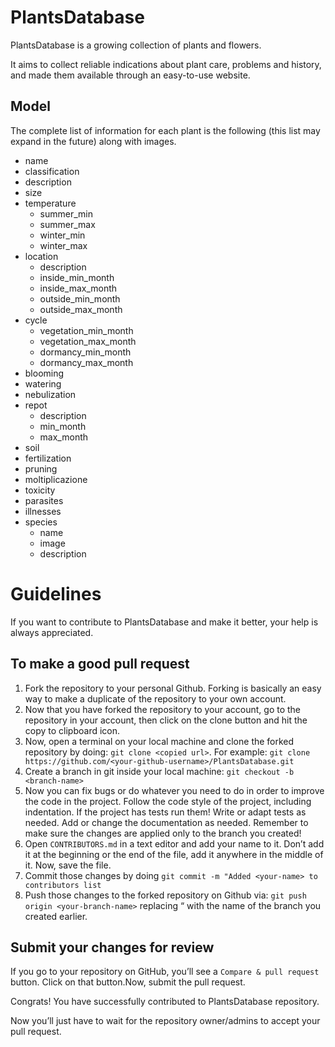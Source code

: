 # PlantsDatabase
PlantsDatabase is a growing collection of plants and flowers.

It aims to collect reliable indications about plant care, problems and history, and made them available through an easy-to-use website.

## Model
The complete list of information for each plant is the following (this list may expand in the future) along with images.

- name
- classification
- description
- size
- temperature
   - summer_min
   - summer_max
   - winter_min
   - winter_max
- location
   - description
   - inside_min_month
   - inside_max_month
   - outside_min_month
   - outside_max_month
- cycle
   - vegetation_min_month
   - vegetation_max_month
   - dormancy_min_month
   - dormancy_max_month
- blooming
- watering
- nebulization
- repot
   - description
   - min_month
   - max_month
- soil
- fertilization
- pruning
- moltiplicazione
- toxicity
- parasites
- illnesses
- species
   - name
   - image
   - description


# **Guidelines**
If you want to contribute to PlantsDatabase and make it better, your help is always appreciated.

## **To make a good pull request**
1. Fork the repository to your personal Github. Forking is basically an easy way to make a duplicate of the repository to your own account.
2. Now that you have forked the repository to your account, go to the repository in your account, then click on the clone button and hit the copy to clipboard icon.
3. Now, open a terminal on your local machine and clone the forked repository by doing: `git clone <copied url>`. For example: `git clone https://github.com/<your-github-username>/PlantsDatabase.git`
4. Create a branch in git inside your local machine: `git checkout -b <branch-name>`
5. Now you can fix bugs or do whatever you need to do in order to improve the code in the project. Follow the code style of the project, including indentation. If the project has tests run them! Write or adapt tests as needed. Add or change the documentation as needed. Remember to make sure the changes are applied only to the branch you created!
6. Open `CONTRIBUTORS.md` in a text editor and add your name to it. Don’t add it at the beginning or the end of the file, add it anywhere in the middle of it. Now, save the file.
7. Commit those changes by doing `git commit -m "Added <your-name> to contributors list`
8. Push those changes to the forked repository on Github via: `git push origin <your-branch-name>` replacing “<your-branch-name> with the name of the branch you created earlier.

## **Submit your changes for review**
If you go to your repository on GitHub, you’ll see a `Compare & pull request` button. Click on that button.Now, submit the pull request.

Congrats! You have successfully contributed to PlantsDatabase repository. 

Now you’ll just have to wait for the repository owner/admins to accept your pull request.
